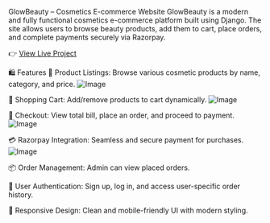 GlowBeauty – Cosmetics E-commerce Website
GlowBeauty is a modern and fully functional cosmetics e-commerce platform built using Django. The site allows users to browse beauty products, add them to cart, place orders, and complete payments securely via Razorpay.

👉 [View Live Project](http://snehakolape.pythonanywhere.com/)


🛍️ Features
🧴 Product Listings: Browse various cosmetic products by name, category, and price.
![Image](https://github.com/user-attachments/assets/150a9984-dbf7-43e5-a27f-174e6914ec75)

🛒 Shopping Cart: Add/remove products to cart dynamically.
![Image](https://github.com/user-attachments/assets/85d7c062-a2ee-44f3-987d-a1f805cf003d)


👛 Checkout: View total bill, place an order, and proceed to payment.
![Image](https://github.com/user-attachments/assets/a0e32a5a-06c0-44ba-af72-758c74a01057)


💳 Razorpay Integration: Seamless and secure payment for purchases.
![Image](https://github.com/user-attachments/assets/4d0ac6fb-c386-4e61-95f7-3e63b9f7a384)

📦 Order Management: Admin can view placed orders.

🔐 User Authentication: Sign up, log in, and access user-specific order history.

🎨 Responsive Design: Clean and mobile-friendly UI with modern styling.





